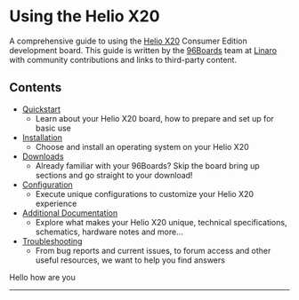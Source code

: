 # Using the Helio X20

A comprehensive guide to using the [Helio X20](http://www.96boards.org/products/ce/helio-x20/) Consumer Edition development board. This guide is written by the [96Boards](https://www.96boards.org) team at [Linaro](http://www.linaro.org) with community contributions and links to third-party content.

## Contents

- [Quickstart](Quickstart/README.md)
   - Learn about your Helio X20 board, how to prepare and set up for basic use
- [Installation](Installation/README.md)
   - Choose and install an operating system on your Helio X20
- [Downloads](Downloads/README.md)
   - Already familiar with your 96Boards? Skip the board bring up sections and go straight to your download!
- [Configuration](Configuration/README.md)
   - Execute unique configurations to customize your Helio X20 experience
- [Additional Documentation](AdditionalDocs/README.md)
   - Explore what makes your Helio X20 unique, technical specifications, schematics, hardware notes and more...
- [Troubleshooting](Troubleshooting/README.md)
   - From bug reports and current issues, to forum access and other useful resources, we want to help you find answers   


Hello how are you


***
